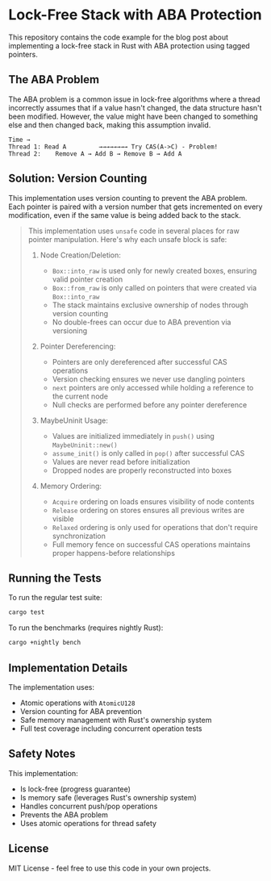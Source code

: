 # Lock-Free Stack with ABA Protection

This repository contains the code example for the blog post about implementing a lock-free stack in Rust with ABA protection using tagged pointers.

## The ABA Problem

The ABA problem is a common issue in lock-free algorithms where a thread incorrectly assumes that if a value hasn't changed, the data structure hasn't been modified. However, the value might have been changed to something else and then changed back, making this assumption invalid.

```
Time →
Thread 1: Read A         →→→→→→→→ Try CAS(A->C) - Problem!
Thread 2:    Remove A → Add B → Remove B → Add A
```

## Solution: Version Counting

This implementation uses version counting to prevent the ABA problem. Each pointer is paired with a version number that gets incremented on every modification, even if the same value is being added back to the stack.

>
> This implementation uses `unsafe` code in several places for raw pointer manipulation.
> Here's why each unsafe block is safe:
>
> 1. Node Creation/Deletion:
>    - `Box::into_raw` is used only for newly created boxes, ensuring valid pointer creation
>    - `Box::from_raw` is only called on pointers that were created via `Box::into_raw`
>    - The stack maintains exclusive ownership of nodes through version counting
>    - No double-frees can occur due to ABA prevention via versioning
>
> 2. Pointer Dereferencing:
>    - Pointers are only dereferenced after successful CAS operations
>    - Version checking ensures we never use dangling pointers
>    - `next` pointers are only accessed while holding a reference to the current node
>    - Null checks are performed before any pointer dereference
>
> 3. MaybeUninit Usage:
>    - Values are initialized immediately in `push()` using `MaybeUninit::new()`
>    - `assume_init()` is only called in `pop()` after successful CAS
>    - Values are never read before initialization
>    - Dropped nodes are properly reconstructed into boxes
>
> 4. Memory Ordering:
>    - `Acquire` ordering on loads ensures visibility of node contents
>    - `Release` ordering on stores ensures all previous writes are visible
>    - `Relaxed` ordering is only used for operations that don't require synchronization
>    - Full memory fence on successful CAS operations maintains proper happens-before relationships

## Running the Tests

To run the regular test suite:
```bash
cargo test
```

To run the benchmarks (requires nightly Rust):
```bash
cargo +nightly bench
```

## Implementation Details

The implementation uses:
- Atomic operations with `AtomicU128`
- Version counting for ABA prevention
- Safe memory management with Rust's ownership system
- Full test coverage including concurrent operation tests

## Safety Notes

This implementation:
- Is lock-free (progress guarantee)
- Is memory safe (leverages Rust's ownership system)
- Handles concurrent push/pop operations
- Prevents the ABA problem
- Uses atomic operations for thread safety

## License

MIT License - feel free to use this code in your own projects.
